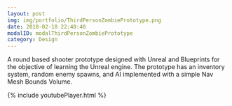 ```yaml
---
layout: post
img: img/portfolio/ThirdPersonZombiePrototype.png
date: 2018-02-18 22:40:40
modalID: modalThirdPersonZombiePrototype
category: Design
---
```

A round based shooter prototype designed with Unreal and Blueprints for the objective of learning the Unreal engine. The prototype has an inventory system, random enemy spawns, and AI implemented with a simple Nav Mesh Bounds Volume. 


{% include youtubePlayer.html %}

